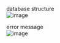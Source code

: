 database structure  
![image](https://github.com/valuex/AutohotkeyScripts/assets/3627812/90f4daa0-0962-4b7f-99d4-58441c49bc19)

error message  
![image](https://github.com/valuex/AutohotkeyScripts/assets/3627812/fc5d4218-439c-403a-85c8-2c26733dee25)
